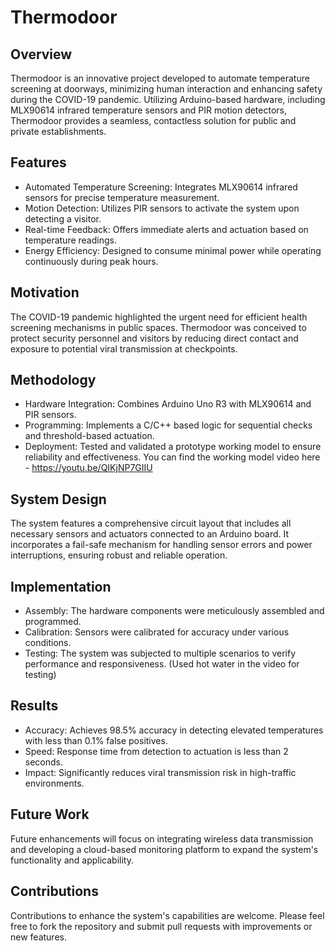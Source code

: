 # Thermodoor
## Overview
Thermodoor is an innovative project developed to automate temperature screening at doorways, minimizing human interaction and enhancing safety during the COVID-19 pandemic. Utilizing Arduino-based hardware, including MLX90614 infrared temperature sensors and PIR motion detectors, Thermodoor provides a seamless, contactless solution for public and private establishments.

## Features
- Automated Temperature Screening: Integrates MLX90614 infrared sensors for precise temperature measurement.
- Motion Detection: Utilizes PIR sensors to activate the system upon detecting a visitor.
- Real-time Feedback: Offers immediate alerts and actuation based on temperature readings.
- Energy Efficiency: Designed to consume minimal power while operating continuously during peak hours.
  
## Motivation
The COVID-19 pandemic highlighted the urgent need for efficient health screening mechanisms in public spaces. Thermodoor was conceived to protect security personnel and visitors by reducing direct contact and exposure to potential viral transmission at checkpoints.

## Methodology
- Hardware Integration: Combines Arduino Uno R3 with MLX90614 and PIR sensors.
- Programming: Implements a C/C++ based logic for sequential checks and threshold-based actuation.
- Deployment: Tested and validated a prototype working model to ensure reliability and effectiveness.
              You can find the working model video here - https://youtu.be/QIKjNP7GIIU
## System Design
The system features a comprehensive circuit layout that includes all necessary sensors and actuators connected to an Arduino board. It incorporates a fail-safe mechanism for handling sensor errors and power interruptions, ensuring robust and reliable operation.

## Implementation
- Assembly: The hardware components were meticulously assembled and programmed.
- Calibration: Sensors were calibrated for accuracy under various conditions.
- Testing: The system was subjected to multiple scenarios to verify performance and responsiveness. (Used hot water in the video for testing)
  
## Results
- Accuracy: Achieves 98.5% accuracy in detecting elevated temperatures with less than 0.1% false positives.
- Speed: Response time from detection to actuation is less than 2 seconds.
- Impact: Significantly reduces viral transmission risk in high-traffic environments.
  
## Future Work
Future enhancements will focus on integrating wireless data transmission and developing a cloud-based monitoring platform to expand the system's functionality and applicability.

## Contributions
Contributions to enhance the system's capabilities are welcome. Please feel free to fork the repository and submit pull requests with improvements or new features.
